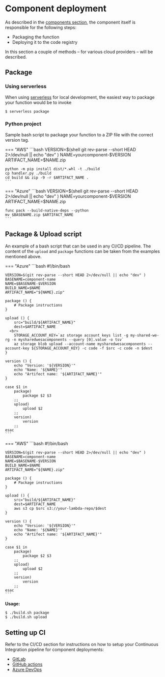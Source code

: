 # Component deployment

As described in the [components section](../components/structure.md#deployment-process), the component itself is responsible for the following steps:

- Packaging the function
- Deploying it to the code registry

In this section a couple of methods – for various cloud providers – will be described.

## Package

### Using serverless

When using [serverless](https://www.serverless.com) for local development, the easiest way to package your function would be to invoke

```bash
$ serverless package
```

### Python project

Sample bash script to package your function to a ZIP file with the correct version tag.

=== "AWS"
    ```bash
    VERSION=$(shell git rev-parse --short HEAD 2>/dev/null || echo "dev" )
    NAME=yourcomponent-$VERSION
    ARTIFACT_NAME=$NAME.zip

    python -m pip install dist/*.whl -t ./build
    cp handler.py ./build
    cd build && zip -9 -r $ARTIFACT_NAME .
    ```
=== "Azure"
    ```bash
    VERSION=$(shell git rev-parse --short HEAD 2>/dev/null || echo "dev" )
    NAME=yourcomponent-$VERSION
    ARTIFACT_NAME=$NAME.zip

    func pack --build-native-deps --python
    mv $BASENAME.zip $ARTIFACT_NAME
    ```


## Package & Upload script

An example of a bash script that can be used in any CI/CD pipeline.
The content of the `upload` and `package` functions can be taken from the examples mentioned above.

=== "Azure"
    ```bash
    #!/bin/bash

    VERSION=$(git rev-parse --short HEAD 2>/dev/null || echo "dev" )
    BASENAME=component-name
    NAME=$BASENAME-$VERSION
    BUILD_NAME=$NAME
    ARTIFACT_NAME="${NAME}.zip"

    package () {
        # Package instructions
    }

    upload () {
        src="build/${ARTIFACT_NAME}"
        dest=$ARTIFACT_NAME
      <br>
        STORAGE_ACCOUNT_KEY=`az storage account keys list -g my-shared-we-rg -n mysharedwesacomponents --query [0].value -o tsv`
        az storage blob upload --account-name mysharedwesacomponents --account-key ${STORAGE_ACCOUNT_KEY} -c code -f $src -c code -n $dest
    }

    version () {
        echo "Version: '${VERSION}'"
    	echo "Name: '${NAME}'"
    	echo "Artifect name: '${ARTIFACT_NAME}'"
    }

    case $1 in
        package)
            package $2 $3
        ;;
        upload)
            upload $2
        ;;
        version)
            version
        ;;
    esac
    ```
=== "AWS"
    ```bash
    #!/bin/bash

    VERSION=$(git rev-parse --short HEAD 2>/dev/null || echo "dev" )
    BASENAME=component-name
    NAME=$BASENAME-$VERSION
    BUILD_NAME=$NAME
    ARTIFACT_NAME="${NAME}.zip"

    package () {
        # Package instructions
    }

    upload () {
        src="build/${ARTIFACT_NAME}"
        dest=$ARTIFACT_NAME
        aws s3 cp $src s3://your-lambda-repo/$dest
    }

    version () {
        echo "Version: '${VERSION}'"
    	echo "Name: '${NAME}'"
    	echo "Artifect name: '${ARTIFACT_NAME}'"
    }

    case $1 in
        package)
            package $2 $3
        ;;
        upload)
            upload $2
        ;;
        version)
            version
        ;;
    esac
    ```

**Usage:**
```bash
$ ./build.sh package
$ ./build.sh upload
```
## Setting up CI

Refer to the CI/CD section for instructions on how to setup your Continuous Integration pipeline for component deployments:

- [GitLab](./ci/gitlab.md#components)
- [GitHub actions](./ci/github.md#components)
- [Azure DevOps](./ci/devops.md#components)